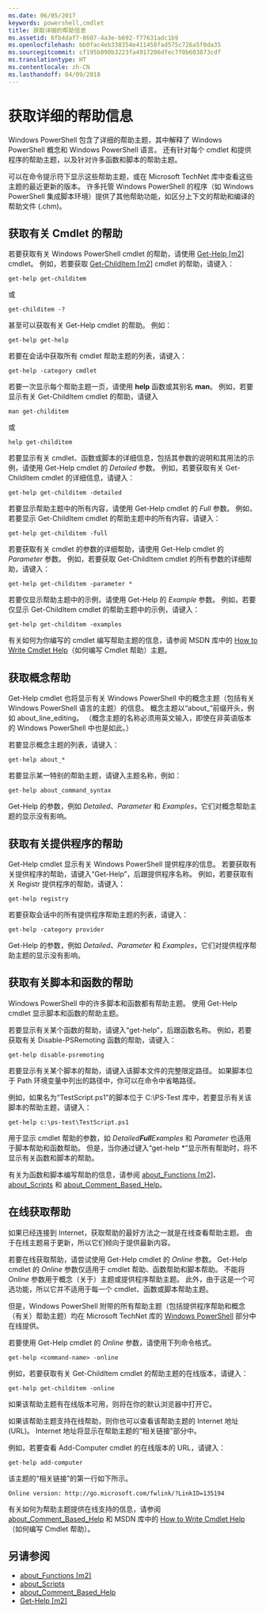 ```yaml
---
ms.date: 06/05/2017
keywords: powershell,cmdlet
title: 获取详细的帮助信息
ms.assetid: 6fb4daf7-8607-4a3e-b692-f77631adc1b9
ms.openlocfilehash: bb0fac4eb338354e411458fad575c726a5f0da35
ms.sourcegitcommit: cf195b090b3223fa4917206dfec7f0b603873cdf
ms.translationtype: HT
ms.contentlocale: zh-CN
ms.lasthandoff: 04/09/2018
---
```

# <a name="getting-detailed-help-information"></a>获取详细的帮助信息
Windows PowerShell 包含了详细的帮助主题，其中解释了 Windows PowerShell 概念和 Windows PowerShell 语言。 还有针对每个 cmdlet 和提供程序的帮助主题，以及针对许多函数和脚本的帮助主题。

可以在命令提示符下显示这些帮助主题，或在 Microsoft TechNet 库中查看这些主题的最近更新的版本。 许多托管 Windows PowerShell 的程序（如 Windows PowerShell 集成脚本环境）提供了其他帮助功能，如区分上下文的帮助和编译的帮助文件 (.chm)。

## <a name="getting-help-for-cmdlets"></a>获取有关 Cmdlet 的帮助
若要获取有关 Windows PowerShell cmdlet 的帮助，请使用 [Get-Help [m2]](https://technet.microsoft.com/library/2d7fe1b4-0025-4580-a911-d81922dd6cd2) cmdlet。 例如，若要获取 [Get-ChildItem [m2]](https://technet.microsoft.com/library/4b270d63-c995-45b8-b5b4-3f8887efbfcc) cmdlet 的帮助，请键入：

```
get-help get-childitem
```

或

```
get-childitem -?
```

甚至可以获取有关 Get-Help cmdlet 的帮助。 例如：

```
get-help get-help
```

若要在会话中获取所有 cmdlet 帮助主题的列表，请键入：

```
get-help -category cmdlet
```

若要一次显示每个帮助主题一页，请使用 **help** 函数或其别名 **man**。 例如，若要显示有关 Get-ChildItem cmdlet 的帮助，请键入

```
man get-childitem
```

或

```
help get-childitem
```

若要显示有关 cmdlet、函数或脚本的详细信息，包括其参数的说明和其用法的示例，请使用 Get-Help cmdlet 的 *Detailed* 参数。 例如，若要获取有关 Get-ChildItem cmdlet 的详细信息，请键入：

```
get-help get-childitem -detailed
```

若要显示帮助主题中的所有内容，请使用 Get-Help cmdlet 的 *Full* 参数。 例如，若要显示 Get-ChildItem cmdlet 的帮助主题中的所有内容，请键入：

```
get-help get-childitem -full
```

若要获取有关 cmdlet 的参数的详细帮助，请使用 Get-Help cmdlet 的 *Parameter* 参数。 例如，若要获取 Get-ChildItem cmdlet 的所有参数的详细帮助，请键入：

```
get-help get-childitem -parameter *
```

若要仅显示帮助主题中的示例，请使用 Get-Help 的 *Example* 参数。 例如，若要仅显示 Get-ChildItem cmdlet 的帮助主题中的示例，请键入：

```
get-help get-childitem -examples
```

有关如何为你编写的 cmdlet 编写帮助主题的信息，请参阅 MSDN 库中的 [How to Write Cmdlet Help](https://go.microsoft.com/fwlink/?LinkID=123415)（如何编写 Cmdlet 帮助）主题。

## <a name="getting-conceptual-help"></a>获取概念帮助
Get-Help cmdlet 也将显示有关 Windows PowerShell 中的概念主题（包括有关 Windows PowerShell 语言的主题）的信息。 概念主题以“about_”前缀开头，例如 about_line_editing。 （概念主题的名称必须用英文输入，即使在非英语版本的 Windows PowerShell 中也是如此。）

若要显示概念主题的列表，请键入：

```
get-help about_*
```

若要显示某一特别的帮助主题，请键入主题名称，例如：

```
get-help about_command_syntax
```

Get-Help 的参数，例如 *Detailed*、*Parameter* 和 *Examples*，它们对概念帮助主题的显示没有影响。

## <a name="getting-help-about-providers"></a>获取有关提供程序的帮助
Get-Help cmdlet 显示有关 Windows PowerShell 提供程序的信息。 若要获取有关提供程序的帮助，请键入“Get-Help”，后跟提供程序名称。 例如，若要获取有关 Registr 提供程序的帮助，请键入：

```
get-help registry
```

若要获取会话中的所有提供程序帮助主题的列表，请键入：

```
get-help -category provider
```

Get-Help 的参数，例如 *Detailed*、*Parameter* 和 *Examples*，它们对提供程序帮助主题的显示没有影响。

## <a name="getting-help-about-scripts-and-functions"></a>获取有关脚本和函数的帮助
Windows PowerShell 中的许多脚本和函数都有帮助主题。 使用 Get-Help cmdlet 显示脚本和函数的帮助主题。

若要显示有关某个函数的帮助，请键入“get-help”，后跟函数名称。 例如，若要获取有关 Disable-PSRemoting 函数的帮助，请键入：

```
get-help disable-psremoting
```

若要显示有关某个脚本的帮助，请键入该脚本文件的完整限定路径。 如果脚本位于 Path 环境变量中列出的路径中，你可以在命令中省略路径。

例如，如果名为“TestScript.ps1”的脚本位于 C:\\PS-Test 库中，若要显示有关该脚本的帮助主题，请键入：

```
get-help c:\ps-test\TestScript.ps1
```

用于显示 cmdlet 帮助的参数，如 *Detailed**Full**Examples* 和 *Parameter* 也适用于脚本帮助和函数帮助。 但是，当你通过键入“get-help \*”显示所有帮助时，将不显示有关函数和脚本的帮助。

有关为函数和脚本编写帮助的信息，请参阅 [about_Functions [m2]](https://technet.microsoft.com/en-us/library/61d40692-5300-4de9-a9b5-bae31815e105)、[about_Scripts](https://technet.microsoft.com/en-us/library/7dc08334-dcfe-450b-b949-0554855623af) 和 [about_Comment_Based_Help](https://technet.microsoft.com/en-us/library/99a81ccc-21a0-49ec-a1b3-9efe2b4c0bbf)。

## <a name="getting-help-online"></a>在线获取帮助
如果已经连接到 Internet，获取帮助的最好方法之一就是在线查看帮助主题。 由于在线主题易于更新，所以它们倾向于提供最新内容。

若要在线获取帮助，请尝试使用 Get-Help cmdlet 的 *Online* 参数。 Get-Help cmdlet 的 *Online* 参数仅适用于 cmdlet 帮助、函数帮助和脚本帮助。 不能将 *Online* 参数用于概念（关于）主题或提供程序帮助主题。 此外，由于这是一个可选功能，所以它并不适用于每一个 cmdlet、函数或脚本帮助主题。

但是，Windows PowerShell 附带的所有帮助主题（包括提供程序帮助和概念（有关）帮助主题）均在 Microsoft TechNet 库的 [Windows PowerShell](http://go.microsoft.com/fwlink/?LinkID=107116) 部分中在线提供。

若要使用 Get-Help cmdlet 的 *Online* 参数，请使用下列命令格式。

```
get-help <command-name> -online
```

例如，若要获取有关 Get-ChildItem cmdlet 的帮助主题的在线版本，请键入：

```
get-help get-childitem -online
```

如果该帮助主题有在线版本可用，则将在你的默认浏览器中打开它。

如果该帮助主题支持在线帮助，则你也可以查看该帮助主题的 Internet 地址 (URL)。 Internet 地址将显示在帮助主题的“相关链接”部分中。

例如，若要查看 Add-Computer cmdlet 的在线版本的 URL，请键入：

```
get-help add-computer
```

该主题的“相关链接”的第一行如下所示。

```
Online version: http://go.microsoft.com/fwlink/?LinkID=135194
```

有关如何为帮助主题提供在线支持的信息，请参阅 [about_Comment_Based_Help](https://technet.microsoft.com/en-us/library/99a81ccc-21a0-49ec-a1b3-9efe2b4c0bbf) 和 MSDN 库中的 [How to Write Cmdlet Help](https://go.microsoft.com/fwlink/?LinkID=123415)（如何编写 Cmdlet 帮助）。

## <a name="see-also"></a>另请参阅
- [about_Functions [m2]](https://technet.microsoft.com/en-us/library/61d40692-5300-4de9-a9b5-bae31815e105)
- [about_Scripts](https://technet.microsoft.com/en-us/library/7dc08334-dcfe-450b-b949-0554855623af)
- [about_Comment_Based_Help](https://technet.microsoft.com/en-us/library/99a81ccc-21a0-49ec-a1b3-9efe2b4c0bbf)
- [Get-Help [m2]](https://technet.microsoft.com/library/2d7fe1b4-0025-4580-a911-d81922dd6cd2)